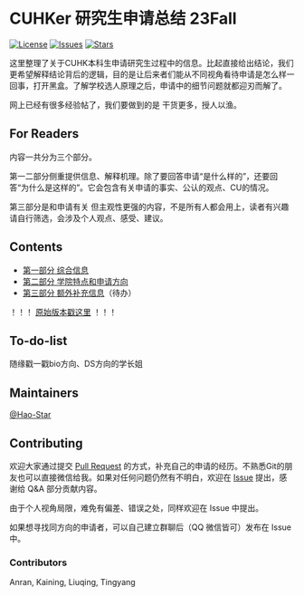 # CUHKer 研究生申请总结 23Fall 

[![License](https://img.shields.io/github/license/Hao-Starrr/Graduate-Application-for-CUHKer)](https://github.com/Hao-Starrr/Graduate-Application-for-CUHKer/LICENSE)
[![Issues](https://img.shields.io/github/issues/Hao-Starrr/Graduate-Application-for-CUHKer)](https://github.com/Hao-Starrr/Graduate-Application-for-CUHKer/issues)
[![Stars](https://img.shields.io/github/stars/Hao-Starrr/Graduate-Application-for-CUHKer)](https://github.com/Hao-Starrr/Graduate-Application-for-CUHKer)



这里整理了关于CUHK本科生申请研究生过程中的信息。比起直接给出结论，我们更希望解释结论背后的逻辑，目的是让后来者们能从不同视角看待申请是怎么样一回事，打开黑盒。了解学校选人原理之后，申请中的细节问题就都迎刃而解了。

网上已经有很多经验帖了，我们要做到的是 干货更多，授人以渔。
 
## For Readers

内容一共分为三个部分。

第一二部分侧重提供信息、解释机理。除了要回答申请“是什么样的”，还要回答“为什么是这样的”。它会包含有关申请的事实、公认的观点、CU的情况。

第三部分是和申请有关 但主观性更强的内容，不是所有人都会用上，读者有兴趣请自行筛选，会涉及个人观点、感受、建议。

## Contents

- [第一部分 综合信息](第一部分：综合信息.md)
- [第二部分 学院特点和申请方向](第二部分：学院特点和申请方向.md)
- [第三部分 额外补充信息](第三部分：额外补充信息.md)（待办）

！！！
[原始版本戳这里](origin.md)
！！！

## To-do-list
随缘戳一戳bio方向、DS方向的学长姐


## Maintainers

[@Hao-Star](https://github.com/Hao-Starrr)

## Contributing

欢迎大家通过提交 [Pull Request](https://github.com/Hao-Starrr/Graduate-Application-for-CUHKer/pulls) 的方式，补充自己的申请的经历。不熟悉Git的朋友也可以直接微信给我。如果对任何问题仍然有不明白，欢迎在 [Issue](https://github.com/Hao-Starrr/Graduate-Application-for-CUHKer/issues) 提出，感谢给 Q&A 部分贡献内容。

由于个人视角局限，难免有偏差、错误之处，同样欢迎在 Issue 中提出。

如果想寻找同方向的申请者，可以自己建立群聊后（QQ 微信皆可）发布在 Issue 中。

### Contributors

Anran, Kaining, Liuqing, Tingyang

